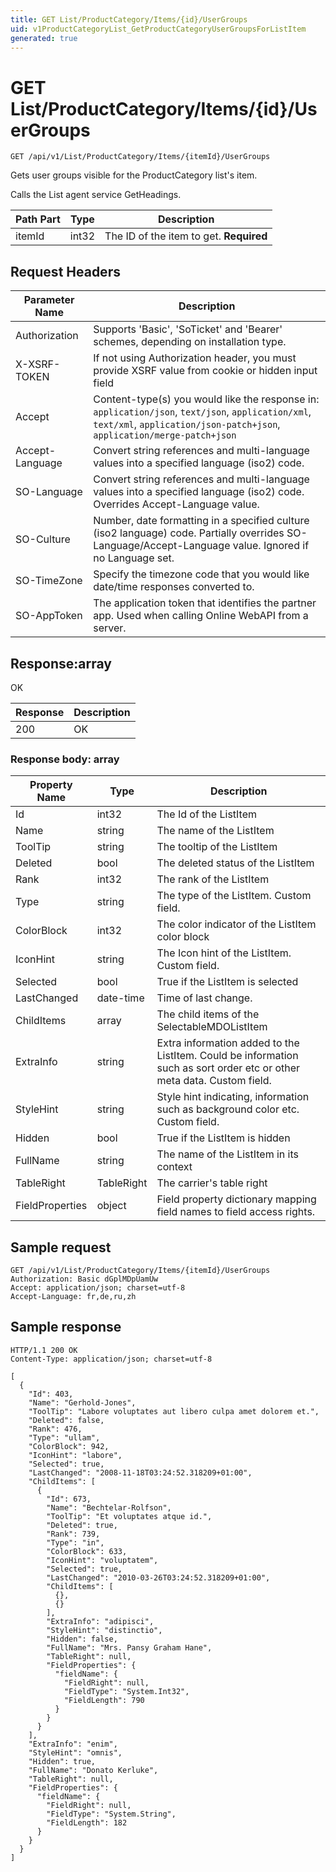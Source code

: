 ```yaml
---
title: GET List/ProductCategory/Items/{id}/UserGroups
uid: v1ProductCategoryList_GetProductCategoryUserGroupsForListItem
generated: true
---
```


# GET List/ProductCategory/Items/{id}/UserGroups

```http
GET /api/v1/List/ProductCategory/Items/{itemId}/UserGroups
```

Gets user groups visible for the ProductCategory list's item.


Calls the List agent service GetHeadings.





| Path Part | Type | Description |
|-----------|------|-------------|
| itemId | int32 | The ID of the item to get. **Required** |



## Request Headers

| Parameter Name | Description |
|----------------|-------------|
| Authorization  | Supports 'Basic', 'SoTicket' and 'Bearer' schemes, depending on installation type. |
| X-XSRF-TOKEN   | If not using Authorization header, you must provide XSRF value from cookie or hidden input field |
| Accept         | Content-type(s) you would like the response in: `application/json`, `text/json`, `application/xml`, `text/xml`, `application/json-patch+json`, `application/merge-patch+json` |
| Accept-Language | Convert string references and multi-language values into a specified language (iso2) code. |
| SO-Language | Convert string references and multi-language values into a specified language (iso2) code. Overrides Accept-Language value. |
| SO-Culture | Number, date formatting in a specified culture (iso2 language) code. Partially overrides SO-Language/Accept-Language value. Ignored if no Language set. |
| SO-TimeZone | Specify the timezone code that you would like date/time responses converted to. |
| SO-AppToken | The application token that identifies the partner app. Used when calling Online WebAPI from a server. |


## Response:array

OK

| Response | Description |
|----------------|-------------|
| 200 | OK |

### Response body: array

| Property Name | Type |  Description |
|----------------|------|--------------|
| Id | int32 | The Id of the ListItem |
| Name | string | The name of the ListItem |
| ToolTip | string | The tooltip of the ListItem |
| Deleted | bool | The deleted status of the ListItem |
| Rank | int32 | The rank of the ListItem |
| Type | string | The type of the ListItem. Custom field. |
| ColorBlock | int32 | The color indicator of the ListItem color block |
| IconHint | string | The Icon hint of the ListItem. Custom field. |
| Selected | bool | True if the ListItem is selected |
| LastChanged | date-time | Time of last change. |
| ChildItems | array | The child items of the SelectableMDOListItem |
| ExtraInfo | string | Extra information added to the ListItem. Could be information such as sort order etc or other meta data. Custom field. |
| StyleHint | string | Style hint indicating, information such as background color etc. Custom field. |
| Hidden | bool | True if the ListItem is hidden |
| FullName | string | The name of the ListItem in its context |
| TableRight | TableRight | The carrier's table right |
| FieldProperties | object | Field property dictionary mapping field names to field access rights. |

## Sample request

```http!
GET /api/v1/List/ProductCategory/Items/{itemId}/UserGroups
Authorization: Basic dGplMDpUamUw
Accept: application/json; charset=utf-8
Accept-Language: fr,de,ru,zh
```

## Sample response

```http_
HTTP/1.1 200 OK
Content-Type: application/json; charset=utf-8

[
  {
    "Id": 403,
    "Name": "Gerhold-Jones",
    "ToolTip": "Labore voluptates aut libero culpa amet dolorem et.",
    "Deleted": false,
    "Rank": 476,
    "Type": "ullam",
    "ColorBlock": 942,
    "IconHint": "labore",
    "Selected": true,
    "LastChanged": "2008-11-18T03:24:52.318209+01:00",
    "ChildItems": [
      {
        "Id": 673,
        "Name": "Bechtelar-Rolfson",
        "ToolTip": "Et voluptates atque id.",
        "Deleted": true,
        "Rank": 739,
        "Type": "in",
        "ColorBlock": 633,
        "IconHint": "voluptatem",
        "Selected": true,
        "LastChanged": "2010-03-26T03:24:52.318209+01:00",
        "ChildItems": [
          {},
          {}
        ],
        "ExtraInfo": "adipisci",
        "StyleHint": "distinctio",
        "Hidden": false,
        "FullName": "Mrs. Pansy Graham Hane",
        "TableRight": null,
        "FieldProperties": {
          "fieldName": {
            "FieldRight": null,
            "FieldType": "System.Int32",
            "FieldLength": 790
          }
        }
      }
    ],
    "ExtraInfo": "enim",
    "StyleHint": "omnis",
    "Hidden": true,
    "FullName": "Donato Kerluke",
    "TableRight": null,
    "FieldProperties": {
      "fieldName": {
        "FieldRight": null,
        "FieldType": "System.String",
        "FieldLength": 182
      }
    }
  }
]
```